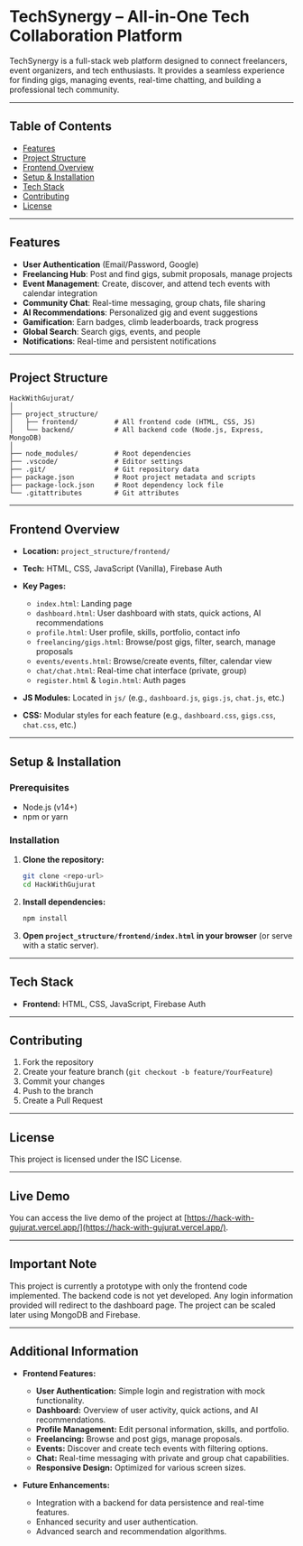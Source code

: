 # TechSynergy – All-in-One Tech Collaboration Platform

TechSynergy is a full-stack web platform designed to connect freelancers, event organizers, and tech enthusiasts. It provides a seamless experience for finding gigs, managing events, real-time chatting, and building a professional tech community.

---

## Table of Contents

- [Features](#features)
- [Project Structure](#project-structure)
- [Frontend Overview](#frontend-overview)
- [Setup & Installation](#setup--installation)
- [Tech Stack](#tech-stack)
- [Contributing](#contributing)
- [License](#license)

---

## Features

- **User Authentication** (Email/Password, Google)
- **Freelancing Hub**: Post and find gigs, submit proposals, manage projects
- **Event Management**: Create, discover, and attend tech events with calendar integration
- **Community Chat**: Real-time messaging, group chats, file sharing
- **AI Recommendations**: Personalized gig and event suggestions
- **Gamification**: Earn badges, climb leaderboards, track progress
- **Global Search**: Search gigs, events, and people
- **Notifications**: Real-time and persistent notifications

---

## Project Structure

```
HackWithGujurat/
│
├── project_structure/
│   ├── frontend/         # All frontend code (HTML, CSS, JS)
│   └── backend/          # All backend code (Node.js, Express, MongoDB)
│
├── node_modules/         # Root dependencies
├── .vscode/              # Editor settings
├── .git/                 # Git repository data
├── package.json          # Root project metadata and scripts
├── package-lock.json     # Root dependency lock file
└── .gitattributes        # Git attributes
```

---

## Frontend Overview

- **Location:** `project_structure/frontend/`
- **Tech:** HTML, CSS, JavaScript (Vanilla), Firebase Auth
- **Key Pages:**
  - `index.html`: Landing page
  - `dashboard.html`: User dashboard with stats, quick actions, AI recommendations
  - `profile.html`: User profile, skills, portfolio, contact info
  - `freelancing/gigs.html`: Browse/post gigs, filter, search, manage proposals
  - `events/events.html`: Browse/create events, filter, calendar view
  - `chat/chat.html`: Real-time chat interface (private, group)
  - `register.html` & `login.html`: Auth pages

- **JS Modules:** Located in `js/` (e.g., `dashboard.js`, `gigs.js`, `chat.js`, etc.)
- **CSS:** Modular styles for each feature (e.g., `dashboard.css`, `gigs.css`, `chat.css`, etc.)

---

## Setup & Installation

### Prerequisites

- Node.js (v14+)
- npm or yarn

### Installation

1. **Clone the repository:**
   ```bash
   git clone <repo-url>
   cd HackWithGujurat
   ```

2. **Install dependencies:**
   ```bash
   npm install
   ```

3. **Open `project_structure/frontend/index.html` in your browser** (or serve with a static server).

---

## Tech Stack

- **Frontend:** HTML, CSS, JavaScript, Firebase Auth

---

## Contributing

1. Fork the repository
2. Create your feature branch (`git checkout -b feature/YourFeature`)
3. Commit your changes
4. Push to the branch
5. Create a Pull Request

---

## License

This project is licensed under the ISC License.

---

## Live Demo

You can access the live demo of the project at [https://hack-with-gujurat.vercel.app/](https://hack-with-gujurat.vercel.app/).

---

## Important Note

This project is currently a prototype with only the frontend code implemented. The backend code is not yet developed. Any login information provided will redirect to the dashboard page. The project can be scaled later using MongoDB and Firebase.

---

## Additional Information

- **Frontend Features:**
  - **User Authentication:** Simple login and registration with mock functionality.
  - **Dashboard:** Overview of user activity, quick actions, and AI recommendations.
  - **Profile Management:** Edit personal information, skills, and portfolio.
  - **Freelancing:** Browse and post gigs, manage proposals.
  - **Events:** Discover and create tech events with filtering options.
  - **Chat:** Real-time messaging with private and group chat capabilities.
  - **Responsive Design:** Optimized for various screen sizes.

- **Future Enhancements:**
  - Integration with a backend for data persistence and real-time features.
  - Enhanced security and user authentication.
  - Advanced search and recommendation algorithms.
